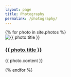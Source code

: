 ```yaml
---
layout: page
title: Photography
permalink: /photography/
---
```


  <div class="container">
    <div class="row">
      {% for photo in site.photos %}
        <div class="col-lg-3 col-md-6 text-center">
          <div class="service-box">
            <img class="img-responsive" src="{{ photo.image_path }}" alt="{{ photo.title }}"/>
            <h3><a href="{{ photo.url }}">{{ photo.title }}</a></h3>
            <p class="text-muted">{{ photo.content }}</p>
          </div>
        </div>
      {% endfor %}
    </div>
  </div>

